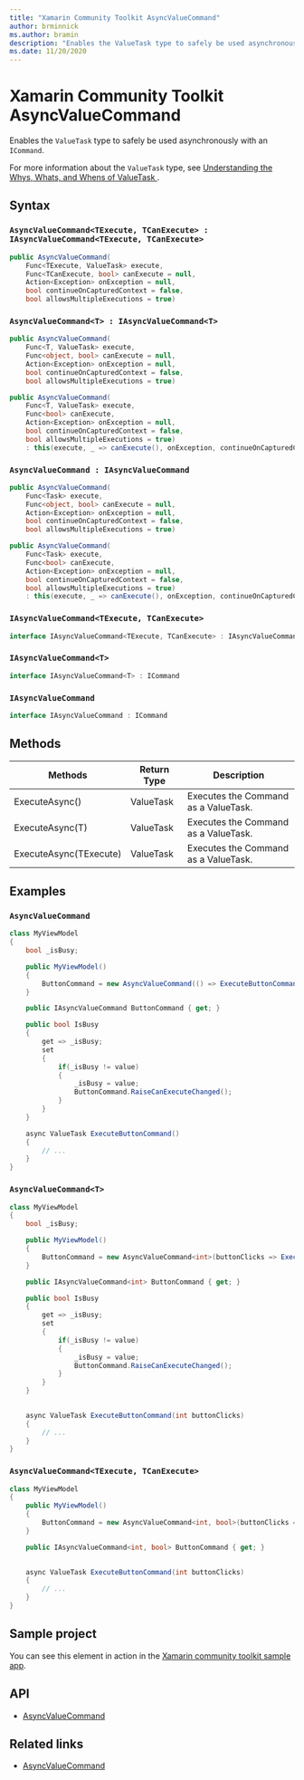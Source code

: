```yaml
---
title: "Xamarin Community Toolkit AsyncValueCommand"
author: brminnick
ms.author: bramin
description: "Enables the ValueTask type to safely be used asynchronously with an ICommand."
ms.date: 11/20/2020
---
```


# Xamarin Community Toolkit AsyncValueCommand

Enables the `ValueTask` type to safely be used asynchronously with an `ICommand`.

For more information about the `ValueTask` type, see [Understanding the Whys, Whats, and Whens of ValueTask
](https://blogs.msdn.microsoft.com/dotnet/2018/11/07/understanding-the-whys-whats-and-whens-of-valuetask?WT.mc_id=mobile-0000-bramin).

## Syntax

### `AsyncValueCommand<TExecute, TCanExecute> : IAsyncValueCommand<TExecute, TCanExecute>`

```csharp
public AsyncValueCommand(
    Func<TExecute, ValueTask> execute,
    Func<TCanExecute, bool> canExecute = null,
    Action<Exception> onException = null,
    bool continueOnCapturedContext = false,
    bool allowsMultipleExecutions = true)
```

### `AsyncValueCommand<T> : IAsyncValueCommand<T>`

```csharp
public AsyncValueCommand(
    Func<T, ValueTask> execute,
    Func<object, bool> canExecute = null,
    Action<Exception> onException = null,
    bool continueOnCapturedContext = false,
    bool allowsMultipleExecutions = true)
```

```csharp
public AsyncValueCommand(
    Func<T, ValueTask> execute,
    Func<bool> canExecute,
    Action<Exception> onException = null,
    bool continueOnCapturedContext = false,
    bool allowsMultipleExecutions = true)
    : this(execute, _ => canExecute(), onException, continueOnCapturedContext, allowsMultipleExecutions)
```

### `AsyncValueCommand : IAsyncValueCommand`

```csharp
public AsyncValueCommand(
    Func<Task> execute,
    Func<object, bool> canExecute = null,
    Action<Exception> onException = null,
    bool continueOnCapturedContext = false,
    bool allowsMultipleExecutions = true)
```

```csharp
public AsyncValueCommand(
    Func<Task> execute,
    Func<bool> canExecute,
    Action<Exception> onException = null,
    bool continueOnCapturedContext = false,
    bool allowsMultipleExecutions = true)
    : this(execute, _ => canExecute(), onException, continueOnCapturedContext, allowsMultipleExecutions)
```

### `IAsyncValueCommand<TExecute, TCanExecute>`

```csharp
interface IAsyncValueCommand<TExecute, TCanExecute> : IAsyncValueCommand<TExecute>
```

### `IAsyncValueCommand<T>`

```csharp
interface IAsyncValueCommand<T> : ICommand
```

### `IAsyncValueCommand`

```csharp
interface IAsyncValueCommand : ICommand
```

## Methods

| Methods | Return Type | Description |
| -- | -- | -- |
| ExecuteAsync() | ValueTask | Executes the Command as a ValueTask. |
| ExecuteAsync(T) | ValueTask | Executes the Command as a ValueTask. |
| ExecuteAsync(TExecute) | ValueTask | Executes the Command as a ValueTask. |

## Examples

### `AsyncValueCommand`

```csharp
class MyViewModel
{
    bool _isBusy;

    public MyViewModel()
    {
        ButtonCommand = new AsyncValueCommand(() => ExecuteButtonCommand(), _ => !IsBusy);
    }

    public IAsyncValueCommand ButtonCommand { get; }

    public bool IsBusy
    {
        get => _isBusy;
        set
        {
            if(_isBusy != value)
            {
                _isBusy = value;
                ButtonCommand.RaiseCanExecuteChanged();
            }
        }
    }    

    async ValueTask ExecuteButtonCommand()
    {
        // ...
    }
}
```

### `AsyncValueCommand<T>`

```csharp
class MyViewModel
{
    bool _isBusy;

    public MyViewModel()
    {
        ButtonCommand = new AsyncValueCommand<int>(buttonClicks => ExecuteButtonCommand(buttonClicks), _ => !IsBusy);
    }

    public IAsyncValueCommand<int> ButtonCommand { get; }

    public bool IsBusy
    {
        get => _isBusy;
        set
        {
            if(_isBusy != value)
            {
                _isBusy = value;
                ButtonCommand.RaiseCanExecuteChanged();
            }
        }
    }   
    

    async ValueTask ExecuteButtonCommand(int buttonClicks)
    {
        // ...
    }
}
```

### `AsyncValueCommand<TExecute, TCanExecute>`

```csharp
class MyViewModel
{
    public MyViewModel()
    {
        ButtonCommand = new AsyncValueCommand<int, bool>(buttonClicks => ExecuteButtonCommand(buttonClicks), isBusy => !isBusy);
    }

    public IAsyncValueCommand<int, bool> ButtonCommand { get; } 
    

    async ValueTask ExecuteButtonCommand(int buttonClicks)
    {
        // ...
    }
}
```

## Sample project

You can see this element in action in the [Xamarin community toolkit sample app](https://github.com/xamarin/XamarinCommunityToolkit).

## API

- [AsyncValueCommand](https://github.com/xamarin/XamarinCommunityToolkit/blob/main/src/CommunityToolkit/Xamarin.CommunityToolkit/ObjectModel/AsyncValueCommand.shared.cs)

## Related links

- [AsyncValueCommand](AsyncValueCommand.md)
